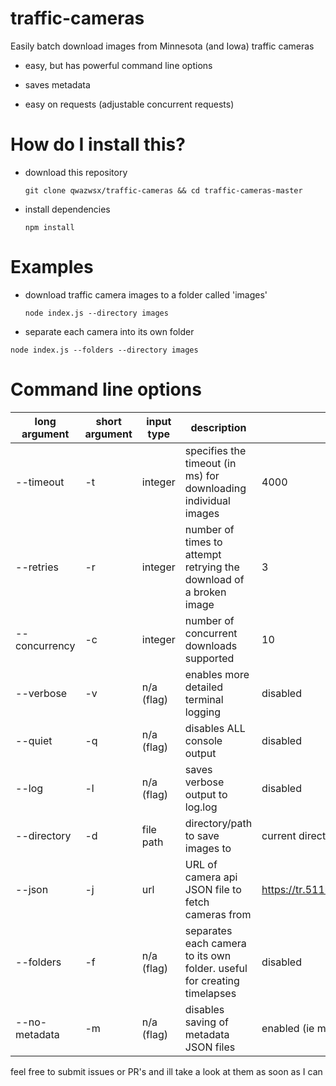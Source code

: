 # traffic-cameras
Easily batch download images from Minnesota (and Iowa) traffic cameras

* easy, but has powerful command line options

* saves metadata

* easy on requests (adjustable concurrent requests)


# How do I install this?

* download this repository 

  `git clone qwazwsx/traffic-cameras && cd traffic-cameras-master`
  
* install dependencies 

  `npm install`
  
  
# Examples

* download traffic camera images to a folder called 'images'
  
  `node index.js --directory images`

* separate each camera into its own folder

`node index.js --folders --directory images`




# Command line options

| long argument | short argument | input type | description                                                              | default                                    |
|---------------|----------------|------------|--------------------------------------------------------------------------|--------------------------------------------|
| --timeout     | -t             | integer    | specifies the timeout (in ms) for downloading individual images          | 4000                                       |
| --retries     | -r             | integer    | number of times to attempt retrying the download of a broken image       | 3                                          |
| --concurrency | -c             | integer    | number of concurrent downloads supported                                   | 10                                         |
| --verbose     | -v             | n/a (flag) | enables more detailed terminal logging                                   | disabled                                   |
| --quiet       | -q             | n/a (flag) | disables ALL console output                                              | disabled                                   |
| --log         | -l             | n/a (flag) | saves verbose output to log.log                                          | disabled                                   |
| --directory   | -d             | file path  | directory/path to save images to                                         | current directory                          |
| --json        | -j             | url        | URL of camera api JSON file to fetch cameras from                        | https://tr.511mn.org/tgcameras/api/cameras |
| --folders     | -f             | n/a (flag) | separates each camera to its own folder. useful for creating timelapses  | disabled                                   |
| --no-metadata | -m             | n/a (flag) | disables saving of metadata JSON files                                   | enabled (ie metadata is saved)             |





feel free to submit issues or PR's and ill take a look at them as soon as I can
